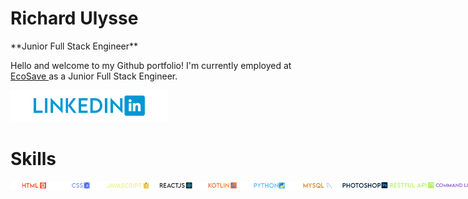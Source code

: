 # Richard Ulysse
<link rel="stylesheet" href="styles.css">
**Junior Full Stack Engineer**

Hello and welcome to my Github portfolio! I'm currently employed at <a href ="https://ecosaveinc.com/">EcoSave </a> as a Junior Full Stack Engineer.

<p 
style = "algin: left;">
<a href="https://www.linkedin.com/in/richardulysse/">
<img 
src = "images/linkedin.png"
style = "width : 50%;"> 
</img>
</a>
</p>

# Skills
<div style = 
"display: flex;
flex-drection: row;
"
>
<img 
src = "images/html.png" 
style = "width: 15%; height: 15%;"> 
</img>
<img 
src = "images/css.png" 
style = "width: 15%; height: 15%;"> 
</img>
<img 
src = "images/javascript.png" 
style = "width: 15%; height: 15%;"> 
</img>
<img 
src = "images/reactJS.png" 
style = "width: 15%; height: 15%;"> 
</img>
<img 
src = "images/kotlin.png" 
style = "width: 15%; height: 15%;"> 
</img>
<img 
src = "images/python.png" 
style = "width: 15%; height: 15%;"> 
</img>
<img 
src = "images/mysql.png" 
style = "width: 15%; height: 15%;"> 
</img>
<img 
src = "images/photoshop.png" 
style = "width: 15%; height: 15%;"> 
</img>
<img 
src = "images/restfulapi.png" 
style = "width: 15%; height: 15%;"> 
</img>
<img 
src = "images/commandline.png" 
style = "width: 15%; height: 15%;"> 
</img>
</div>
